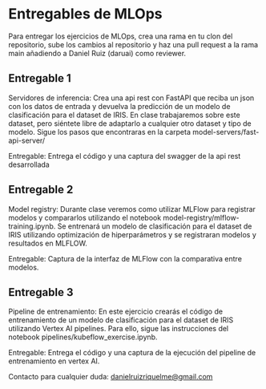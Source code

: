 # Entregables de MLOps

Para entregar los ejercicios de MLOps, crea una rama en tu clon del repositorio, sube los cambios al repositorio y haz una pull request a la rama main añadiendo a Daniel Ruiz (daruai) como reviewer.

## Entregable 1

Servidores de inferencia: Crea una api rest con FastAPI que reciba un json con los datos de entrada y devuelva la predicción de un modelo de clasificación para el dataset de IRIS.
En clase trabajaremos sobre este dataset, pero siéntete libre de adaptarlo a cualquier otro dataset y tipo de modelo. Sigue los pasos que encontraras en la carpeta model-servers/fast-api-server/

Entregable: Entrega el código y una captura del swagger de la api rest desarrollada

## Entregable 2

Model registry: Durante clase veremos como utilizar MLFlow para registrar modelos y compararlos utilizando el notebook model-registry/mlflow-training.ipynb. Se entrenará un modelo de clasificación para el dataset de IRIS utilizando optimización de hiperparámetros y se registraran modelos y resultados en MLFLOW.

Entregable: Captura de la interfaz de MLFlow con la comparativa entre modelos.

## Entregable 3

Pipeline de entrenamiento: En este ejercicio crearás el código de entrenamiento de un modelo de clasificación para el dataset de IRIS utilizando Vertex AI pipelines. Para ello, sigue las instrucciones del notebook pipelines/kubeflow_exercise.ipynb.

Entregable: Entrega el código y una captura de la ejecución del pipeline de entrenamiento en vertex AI.

Contacto para cualquier duda: danielruizriquelme@gmail.com